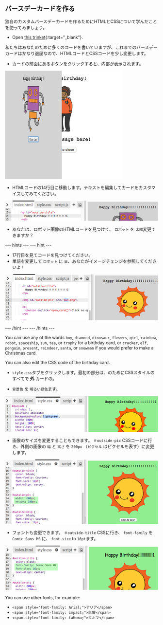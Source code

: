 ## バースデーカードを作る

独自のカスタムバースデーカードを作るためにHTMLとCSSについて学んだことを使ってみましょう。

+ Open [this trinket](https://trinket.io/html/b33e4f4ca8){:target="_blank"}.

私たちはあなたのために多くのコードを書いていますが、これまでのバースデーカードはかなり退屈なので、HTMLコードとCSSコードを少し変更します。

+ カードの前面にあるボタンをクリックすると、内部が表示されます。

![スクリーンショット](images/birthday-click.png)

+ HTMLコードの14行目に移動します。テキストを編集してカードをカスタマイズしてみてください。

![スクリーンショット](images/birthday-card-html.png)

+ あなたは、ロボット画像のHTMLコードを見つけて、 `ロボット` を `太陽`変更できますか？

\--- hints \--- \--- hint \---

+ 17行目を見てコードを見つけてください。
+ 単語を変更して `ロボット` に `日`、あなたがイメージチェンジを参照してくださいよ！

![screenshot](images/birthday-card-sun.png)

\--- /hint \--- \--- /hints \---

You can use any of the words `boy`, `diamond`, `dinosaur`, `flowers`, `girl`, `rainbow`, `robot`, `spaceship`, `sun`, `tea`, or `trophy` for a birthday card, or `cracker`, `elf`, `penguin`, `present`, `reindeer`, `santa`, or `snowman` if you would prefer to make a Christmas card.

You can also edit the CSS code of the birthday card.

+ `style.css`タブをクリックします。最初の部分は、のためにCSSスタイルのすべてで **外** カードの。

+ `背景色` を `明るい緑色`ます。

![スクリーンショット](images/birthday-card-outside.png)

+ 画像のサイズを変更することもできます。 `＃outside-pic` CSSコードに行き、外側の画像の `幅` と `高さ` を `200px` （`ピクセル` はピクセルを表す）に変更します。

![スクリーンショット](images/birthday-card-size.png)

+ フォントも変更できます。 `＃outside-title` CSSに行き、 `font-family` を `Comic Sans MS` に、 `font-size` to `16pt`ます。

![screenshot](images/birthday-card-font.png)

You can use other fonts, for example:

+ `<span style="font-family: Arial;">アリア</span>`
+ `<span style="font-family: impact;">影響</span>`
+ `<span style="font-family: tahoma;">タホマ</span>`